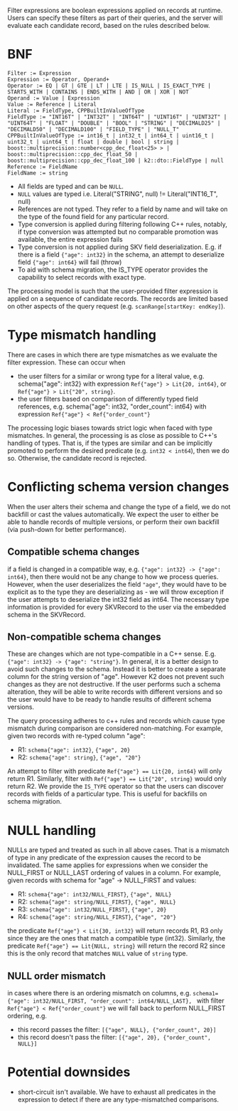 
Filter expressions are boolean expressions applied on records at runtime. Users can specify these filters as part of their queries, and the server will evaluate each candidate record, based on the rules described below.

# BNF
```
Filter := Expression
Expression := Operator, Operand+
Operator := EQ | GT | GTE | LT | LTE | IS_NULL | IS_EXACT_TYPE | STARTS_WITH | CONTAINS | ENDS_WITH | AND | OR | XOR | NOT
Operand := Value | Expression
Value := Reference | Literal
Literal := FieldType, CPPBuiltInValueOfType
FieldType := "INT16T" | "INT32T" | "INT64T" | "UINT16T" | "UINT32T" | "UINT64T" | "FLOAT" | "DOUBLE" | "BOOL" | "STRING" | "DECIMALD25" | "DECIMALD50" | "DECIMALD100" | "FIELD_TYPE" | "NULL_T"
CPPBuiltInValueOfType := int16_t | int32_t | int64_t | uint16_t | uint32_t | uint64_t | float | double | bool | string | boost::multiprecision::number<cpp_dec_float<25> > | boost::multiprecision::cpp_dec_float_50 | boost::multiprecision::cpp_dec_float_100 | k2::dto::FieldType | null
Reference := FieldName
FieldName := string
```
* All fields are typed and can be `NULL`.
* `NULL` values are typed i.e. Literal("STRING", null) != Literal("INT16_T", null)
* References are not typed. They refer to a field by name and will take on the type of the found field for any particular record.
* Type conversion is applied during filtering following C++ rules, notably, if type conversion was attempted but no comparable promotion was available, the entire expression fails
* Type conversion is not applied during SKV field deserialization. E.g. if there is a field `{"age": int32}` in the schema, an attempt to deserialize field `{"age": int64}` will fail (throw)
* To aid with schema migration, the IS_TYPE operator provides the capability to select records with exact type.

The processing model is such that the user-provided filter expression is applied on a sequence of candidate records. The records are limited based on other aspects of the query request (e.g. `scanRange[startKey: endKey]`).

# Type mismatch handling
There are cases in which there are type mismatches as we evaluate the filter expression. These can occur when
- the user filters for a similar or wrong type for a literal value, e.g. schema{"age": int32} with expression `Ref{"age"} > Lit{20, int64}`, or `Ref{"age"} > Lit{"20", string}`.
- the user filters based on comparison of differently typed field references, e.g. schema{"age": int32, "order_count": int64} with expression `Ref{"age"} < Ref{"order_count"}`

The processing logic biases towards strict logic when faced with type mismatches. In general, the processing is as close as possible to C++'s handling of types. That is, if the types are similar and can be implicitly promoted to perform the desired predicate (e.g. `int32 < int64`), then we do so. Otherwise, the candidate record is rejected.

# Conflicting schema version changes
When the user alters their schema and change the type of a field, we do not backfill or cast the values automatically. We expect the user to either be able to handle records of multiple versions, or perform their own backfill (via push-down for better performance).

## Compatible schema changes
if a field is changed in a compatible way, e.g. `{"age": int32} -> {"age": int64}`, then there would not be any change to how we process queries. However, when the user deserializes the field `"age"`, they would have to be explicit as to the type they are deserializing as - we will throw exception if the user attempts to deserialize the int32 field as int64. The necessary type information is provided for every SKVRecord to the user via the embedded schema in the SKVRecord.

## Non-compatible schema changes
These are changes which are not type-compatible in a C++ sense. E.g. `{"age": int32} -> {"age": "string"}`. In general, it is a better design to avoid such changes to the schema. Instead it is better to create a separate column for the string version of "age". However K2 does not prevent such changes as they are not destructive. If the user performs such a schema alteration, they will be able to write records with different versions and so the user would have to be ready to handle results of different schema versions.

The query processing adheres to c++ rules and records which cause type mismatch during comparison are considered non-matching. For example, given two records with re-typed column "age":
- R1: `schema{"age": int32}`, `{"age", 20}`
- R2: `schema{"age": string}`, `{"age", "20"}`

An attempt to filter with predicate `Ref{"age"} == Lit{20, int64}` will only return R1. Similarly, filter with `Ref{"age"} == Lit{"20", string}` would only return R2. We provide the `IS_TYPE` operator so that the users can discover records with fields of a particular type. This is useful for backfills on schema migration.

# NULL handling
NULLs are typed and treated as such in all above cases. That is a mismatch of type in any predicate of the expression causes the record to be invalidated. The same applies for expressions when we consider the NULL_FIRST or NULL_LAST ordering of values in a column. For example, given records with schema for "age" -> NULL_FIRST and values:
- R1: `schema{"age": int32/NULL_FIRST}`, `{"age", NULL}`
- R2: `schema{"age": string/NULL_FIRST}`, `{"age", NULL}`
- R3: `schema{"age": int32/NULL_FIRST}`, `{"age", 20}`
- R4: `schema{"age": string/NULL_FIRST}`, `{"age", "20"}`

the predicate `Ref{"age"} < Lit{30, int32}` will return records R1, R3 only since they are the ones that match a compatible type (int32). Similarly, the predicate `Ref{"age"} == Lit{NULL, string}` will return the record R2 since this is the only record that matches `NULL` value of `string` type.

## NULL order mismatch
in cases where there is an ordering mismatch on columns, e.g. `schema1={"age": int32/NULL_FIRST, "order_count": int64/NULL_LAST}, ` with filter `Ref{"age"} < Ref{"order_count"}` we will fall back to perform NULL_FIRST ordering, e.g.
- this record passes the filter: `[{"age", NULL}, {"order_count", 20}]`
- this record doesn't pass the filter: `[{"age", 20}, {"order_count", NULL}]`

# Potential downsides
- short-circuit isn't available. We have to exhaust all predicates in the expression to detect if there are any type-mismatched comparisons.
